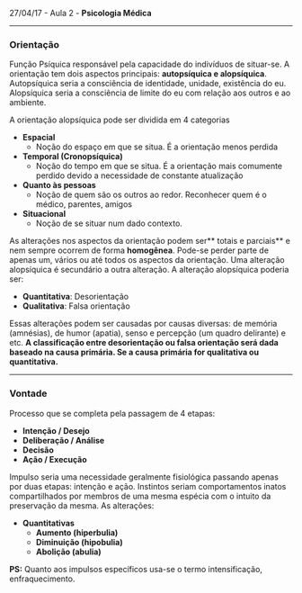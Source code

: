 27/04/17 - Aula 2 - **Psicologia Médica**

---

### Orientação

Função Psíquica responsável pela capacidade do indivíduos de situar-se. A orientação tem dois aspectos principais: **autopsíquica e alopsíquica**.  Autopsíquica seria a consciência de identidade, unidade, existência do eu. Alopsíquica seria a consciência de limite do eu com relação aos outros e ao ambiente.

A orientação alopsíquica pode ser dividida em 4 categorias

* **Espacial**
  * Noção do espaço em que se situa. É a orientação menos perdida
* **Temporal \(Cronopsíquica\)**
  * Noção do tempo em que se situa. É a orientação mais comumente perdido devido a necessidade de constante atualização
* **Quanto às pessoas**
  * Noção de quem são os outros ao redor. Reconhecer quem é o médico, parentes, amigos
* **Situacional**
  * Noção de se situar num dado contexto.

As alterações nos aspectos da orientação podem ser** totais e parciais** e nem sempre ocorrem de forma **homogênea**. Pode-se perder parte de apenas um, vários ou até todos os aspectos da orientação. Uma alteração alopsíquica é secundário a outra alteração. A alteração alopsíquica poderia ser:

* **Quantitativa**: Desorientação
* **Qualitativa**: Falsa orientação

Essas alterações podem ser causadas por causas diversas: de memória \(amnésias\), de humor \(apatia\), senso e percepção \(um quadro delirante\) e etc. **A classificação entre desorientação ou falsa orientação será dada baseado na causa primária. Se a causa primária for qualitativa ou quantitativa.**

---

### Vontade

Processo que se completa pela passagem de 4 etapas:

* **Intenção / Desejo**
* **Deliberação / Análise**
* **Decisão**
* **Ação / Execução**

Impulso seria uma necessidade geralmente fisiológica passando apenas por duas etapas: intenção e ação. Instintos seriam comportamentos inatos compartilhados por membros de uma mesma espécia com o intuito da preservação da mesma. As alterações: 

* **Quantitativas**
  * **Aumento \(hiperbulia\)**
  * **Diminuição \(hipobulia\)**
  * **Abolição \(abulia\)**

**PS:** Quanto aos impulsos específicos usa-se o termo intensificação, enfraquecimento.





